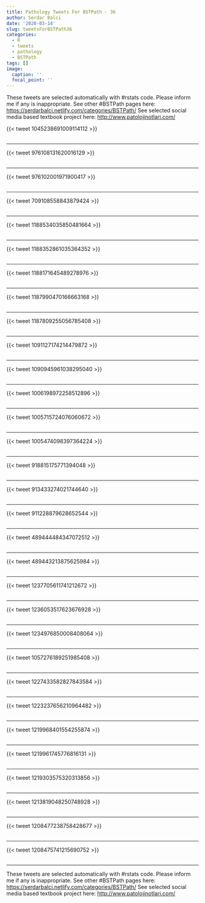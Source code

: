 ```yaml
---
title: Pathology Tweets For BSTPath - 36
author: Serdar Balci
date: '2020-03-14'
slug: tweetsForBSTPath36
categories:
  - R
  - tweets
  - pathology
  - BSTPath
tags: []
image:
  caption: ''
  focal_point: ''
---
```



These tweets are selected automatically with #rstats code. Please inform me if any is inappropriate.
See other #BSTPath pages here: https://serdarbalci.netlify.com/categories/BSTPath/ 
See selected social media based textbook project here: http://www.patolojinotlari.com/

{{< tweet 1045238691009114112 >}}
<br>
<br>
<hr>
{{< tweet 976108131620016129 >}}
<br>
<br>
<hr>
{{< tweet 976102001971900417 >}}
<br>
<br>
<hr>
{{< tweet 709108558843879424 >}}
<br>
<br>
<hr>
{{< tweet 1188534035850481664 >}}
<br>
<br>
<hr>
{{< tweet 1188352861035364352 >}}
<br>
<br>
<hr>
{{< tweet 1188171645489278976 >}}
<br>
<br>
<hr>
{{< tweet 1187990470166663168 >}}
<br>
<br>
<hr>
{{< tweet 1187809255056785408 >}}
<br>
<br>
<hr>
{{< tweet 1091127174214479872 >}}
<br>
<br>
<hr>
{{< tweet 1090945961038295040 >}}
<br>
<br>
<hr>
{{< tweet 1006198972258512896 >}}
<br>
<br>
<hr>
{{< tweet 1005715724076060672 >}}
<br>
<br>
<hr>
{{< tweet 1005474098397364224 >}}
<br>
<br>
<hr>
{{< tweet 918815175771394048 >}}
<br>
<br>
<hr>
{{< tweet 913433274021744640 >}}
<br>
<br>
<hr>
{{< tweet 911228879628652544 >}}
<br>
<br>
<hr>
{{< tweet 489444484347072512 >}}
<br>
<br>
<hr>
{{< tweet 489443213875625984 >}}
<br>
<br>
<hr>
{{< tweet 1237705611741212672 >}}
<br>
<br>
<hr>
{{< tweet 1236053517623676928 >}}
<br>
<br>
<hr>
{{< tweet 1234976850008408064 >}}
<br>
<br>
<hr>
{{< tweet 1057276189251985408 >}}
<br>
<br>
<hr>
{{< tweet 1227433582827843584 >}}
<br>
<br>
<hr>
{{< tweet 1223237656210964482 >}}
<br>
<br>
<hr>
{{< tweet 1219968401554255874 >}}
<br>
<br>
<hr>
{{< tweet 1219961745776816131 >}}
<br>
<br>
<hr>
{{< tweet 1219303575320313856 >}}
<br>
<br>
<hr>
{{< tweet 1213819048250748928 >}}
<br>
<br>
<hr>
{{< tweet 1208477238758428677 >}}
<br>
<br>
<hr>
{{< tweet 1208475741215690752 >}}
<br>
<br>
<hr>


These tweets are selected automatically with #rstats code. Please inform me if any is inappropriate.
See other #BSTPath pages here: https://serdarbalci.netlify.com/categories/BSTPath/ 
See selected social media based textbook project here: http://www.patolojinotlari.com/
